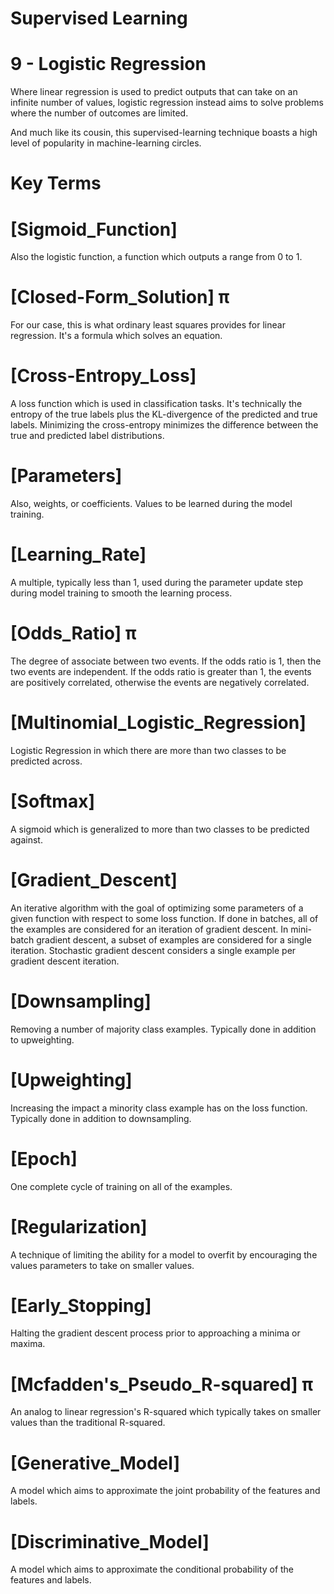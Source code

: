 # Supervised Learning

# 9 - Logistic Regression

Where linear regression is used to predict outputs that can take on an infinite 
number of values, logistic regression instead aims to solve problems where the 
number of outcomes are limited.

And much like its cousin, this supervised-learning technique boasts a high level 
of popularity in machine-learning circles.

# Key Terms

# [Sigmoid_Function]
Also the logistic function, a function which outputs a range from 0 to 1.

# [Closed-Form_Solution] π
For our case, this is what ordinary least squares provides for linear regression. 
It's a formula which solves an equation.

# [Cross-Entropy_Loss]
A loss function which is used in classification tasks. It's technically the entropy 
of the true labels plus the KL-divergence of the predicted and true labels. Minimizing 
the cross-entropy minimizes the difference between the true and predicted label 
distributions.

# [Parameters]
Also, weights, or coefficients. Values to be learned during the model training.

# [Learning_Rate]
A multiple, typically less than 1, used during the parameter update step during 
model training to smooth the learning process.

# [Odds_Ratio] π
The degree of associate between two events. If the odds ratio is 1, then the two 
events are independent. If the odds ratio is greater than 1, the events are 
positively correlated, otherwise the events are negatively correlated.

# [Multinomial_Logistic_Regression]
Logistic Regression in which there are more than two classes to be predicted across.

# [Softmax]
A sigmoid which is generalized to more than two classes to be predicted against.

# [Gradient_Descent]
An iterative algorithm with the goal of optimizing some parameters of a given 
function with respect to some loss function. If done in batches, all of the examples 
are considered for an iteration of gradient descent. In mini-batch gradient descent, 
a subset of examples are considered for a single iteration. Stochastic gradient 
descent considers a single example per gradient descent iteration.

# [Downsampling]
Removing a number of majority class examples. Typically done in addition to upweighting.

# [Upweighting]
Increasing the impact a minority class example has on the loss function. Typically 
done in addition to downsampling.

# [Epoch]
One complete cycle of training on all of the examples.

# [Regularization]
A technique of limiting the ability for a model to overfit by encouraging the values 
parameters to take on smaller values.

# [Early_Stopping]
Halting the gradient descent process prior to approaching a minima or maxima.

# [Mcfadden's_Pseudo_R-squared] π
An analog to linear regression's R-squared which typically takes on smaller values 
than the traditional R-squared.

# [Generative_Model]
A model which aims to approximate the joint probability of the features and labels.

# [Discriminative_Model]
A model which aims to approximate the conditional probability of the features and 
labels.
